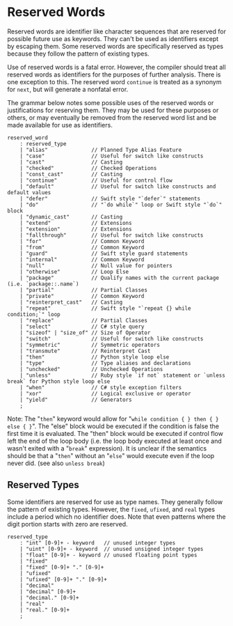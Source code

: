 # Reserved Words

Reserved words are identifier like character sequences that are reserved for possible future use as
keywords. They can't be used as identifiers except by escaping them. Some reserved words are
specifically reserved as types because they follow the pattern of existing types.

Use of reserved words is a fatal error. However, the compiler should treat all reserved words as
identifiers for the purposes of further analysis. There is one exception to this. The reserved word
`continue` is treated as a synonym for `next`, but will generate a nonfatal error.

The grammar below notes some possible uses of the reserved words or justifications for reserving
them. They may be used for these purposes or others, or may eventually be removed from the reserved
word list and be made available for use as identifiers.

```grammar
reserved_word
    : reserved_type
    | "alias"              // Planned Type Alias Feature
    | "case"               // Useful for switch like constructs
    | "cast"               // Casting
    | "checked"            // Checked Operations
    | "const_cast"         // Casting
    | "continue"           // Useful for control flow
    | "default"            // Useful for switch like constructs and default values
    | "defer"              // Swift style "`defer`" statements
    | "do"                 // "`do while`" loop or Swift style "`do`" block
    | "dynamic_cast"       // Casting
    | "extend"             // Extensions
    | "extension"          // Extensions
    | "fallthrough"        // Useful for switch like constructs
    | "for"                // Common Keyword
    | "from"               // Common Keyword
    | "guard"              // Swift style guard statements
    | "internal"           // Common Keyword
    | "null"               // Null value for pointers
    | "otherwise"          // Loop Else
    | "package"            // Qualify names with the current package (i.e. `package::.name`)
    | "partial"            // Partial Classes
    | "private"            // Common Keyword
    | "reinterpret_cast"   // Casting
    | "repeat"             // Swift style "`repeat {} while condition;`" loop
    | "replace"            // Partial Classes
    | "select"             // C# style query
    | "sizeof" | "size_of" // Size of Operator
    | "switch"             // Useful for switch like constructs
    | "symmetric"          // Symmetric operators
    | "transmute"          // Reinterpret Cast
    | "then"               // Python style loop else
    | "type"               // Type aliases and declarations
    | "unchecked"          // Unchecked Operations
    | "unless"             // Ruby style `if not` statement or `unless break` for Python style loop else
    | "when"               // C# style exception filters
    | "xor"                // Logical exclusive or operator
    | "yield"              // Generators
    ;
```

Note: The "`then`" keyword would allow for "`while condition { } then { } else { }`". The "else"
block would be executed if the condition is false the first time it is evaluated. The "then" block
would be executed if control flow left the end of the loop body (i.e. the loop body executed at
least once and wasn't exited with a "`break`" expression). It is unclear if the semantics should be
that a "`then`" without an "`else`" would execute even if the loop never did. (see also `unless
break`)

## Reserved Types

Some identifiers are reserved for use as type names. They generally follow the pattern of existing
types. However, the `fixed`, `ufixed`, and `real` types include a period which no identifier does.
Note that even patterns where the digit portion starts with zero are reserved.

```grammar
reserved_type
    : "int" [0-9]+ - keyword   // unused integer types
    | "uint" [0-9]+ - keyword  // unused unsigned integer types
    | "float" [0-9]+ - keyword // unused floating point types
    | "fixed"
    | "fixed" [0-9]+ "." [0-9]+
    | "ufixed"
    | "ufixed" [0-9]+ "." [0-9]+
    | "decimal"
    | "decimal" [0-9]+
    | "decimal." [0-9]+
    | "real"
    | "real." [0-9]+
    ;
```
